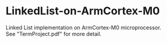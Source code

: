 # LinkedList-on-ArmCortex-M0

Linked List implementation on ArmCortex-M0 microprocessor.<br />
See "TermProject.pdf" for more detail.
